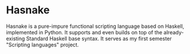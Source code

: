 # Hasnake
Hasnake is a pure-impure functional scripting language based on Haskell, implemented in Python. It supports and even builds on top of the already-existing Standard Haskell base syntax. It serves as my first semester "Scripting languages" project.
